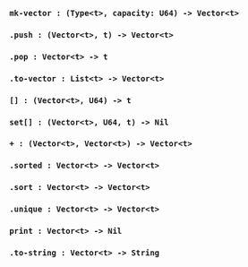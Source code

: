 
### `mk-vector : (Type<t>, capacity: U64) -> Vector<t>`

### `.push : (Vector<t>, t) -> Vector<t>`

### `.pop : Vector<t> -> t`

### `.to-vector : List<t> -> Vector<t>`

### `[] : (Vector<t>, U64) -> t`

### `set[] : (Vector<t>, U64, t) -> Nil`

### `+ : (Vector<t>, Vector<t>) -> Vector<t>`

### `.sorted : Vector<t> -> Vector<t>`

### `.sort : Vector<t> -> Vector<t>`

### `.unique : Vector<t> -> Vector<t>`

### `print : Vector<t> -> Nil`

### `.to-string : Vector<t> -> String`
